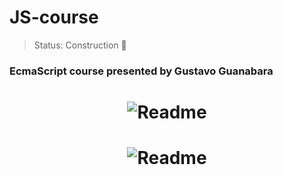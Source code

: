 # JS-course

> Status: Construction 🚧

### EcmaScript course presented by Gustavo Guanabara

<h1 align="center">
  <img alt="Readme" title="Readme" src="https://user-images.githubusercontent.com/87916631/169149788-294d2c6c-425a-4d69-b98c-9e30466dc368.gif"/>
</h1>

<h1 align="center">
  <img alt="Readme" title="Readme" src="https://user-images.githubusercontent.com/87916631/169280293-f7309dd1-959e-49d1-af2b-732b59efaf73.gif"/>
</h1>
